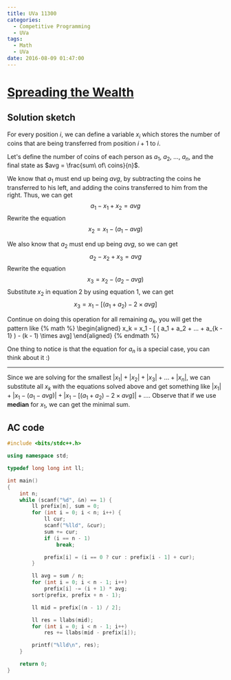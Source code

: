```yaml
---
title: UVa 11300
categories:
  - Competitive Programming
  - UVa
tags:
  - Math
  - UVa
date: 2016-08-09 01:47:00
---
```



# [Spreading the Wealth](https://uva.onlinejudge.org/index.php?option=com_onlinejudge&Itemid=8&page=show_problem&category=&problem=2275)

## Solution sketch

For every position $i$, we can define a variable $x_i$ which stores the number of coins that are being transferred from position $i + 1$ to $i$.

<!-- more -->

Let's define the number of coins of each person as $a_1$, $a_2$, ..., $a_n$, and the final state as $avg = \frac{sum\ of\ coins}{n}$.

We know that $a_1$ must end up being $avg$, by subtracting the coins he transferred to his left, and adding the coins transferred to him from the right. Thus, we can get
$$a_1 - x_1 + x_2 = avg$$
Rewrite the equation
$$
\begin{equation}
x_2 = x_1 - (a_1 - avg)
\end{equation}
$$

We also know that $a_2$ must end up being $avg$, so we can get
$$a_2 - x_2 + x_3 = avg$$
Rewrite the equation
$$
\begin{equation}
x_3 = x_2 - (a_2 - avg)
\end{equation}
$$
Substitute $x_2$ in equation 2 by using equation 1, we can get
$$x_3 = x_1 - [(a_1 + a_2) - 2 \times avg]$$

Continue on doing this operation for all remaining $a_k$, you will get the pattern like
{% math %}
\begin{aligned}
x_k = x_1 - [ ( a_1 + a_2 + ... + a_{k - 1} ) - (k - 1) \times avg]
\end{aligned}
{% endmath %}

One thing to notice is that the equation for $a_n$ is a special case, you can think about it :)

---

Since we are solving for the smallest $|x_1| + |x_2| + |x_3| + ... + |x_n|$, we can substitute all $x_k$ with the equations solved above and get something like $|x_1| + |x_1 - (a_1 - avg)| + |x_1 - [(a_1 + a_2) - 2 \times avg]| + ...$. Observe that if we use **median** for $x_1$, we can get the minimal sum.

## AC code

```c++
#include <bits/stdc++.h>

using namespace std;

typedef long long int ll;

int main()
{
    int n;
    while (scanf("%d", &n) == 1) {
        ll prefix[n], sum = 0;
        for (int i = 0; i < n; i++) {
            ll cur;
            scanf("%lld", &cur);
            sum += cur;
            if (i == n - 1)
                break;

            prefix[i] = (i == 0 ? cur : prefix[i - 1] + cur);
        }

        ll avg = sum / n;
        for (int i = 0; i < n - 1; i++)
            prefix[i] -= (i + 1) * avg;
        sort(prefix, prefix + n - 1);

        ll mid = prefix[(n - 1) / 2];

        ll res = llabs(mid);
        for (int i = 0; i < n - 1; i++)
            res += llabs(mid - prefix[i]);

        printf("%lld\n", res);
    }

    return 0;
}
```
